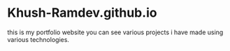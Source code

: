 # Khush-Ramdev.github.io

this is my portfolio website you can see various projects i have made using various technologies.
